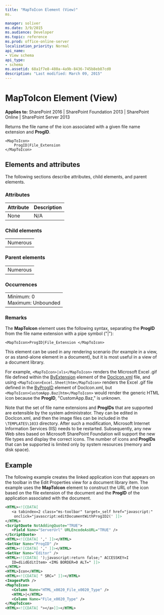 ```yaml
---
title: "MapToIcon Element (View)"
ms.

manager: soliver
ms.date: 3/9/2015
ms.audience: Developer
ms.topic: reference
ms.prod: office-online-server
localization_priority: Normal
api_name:
- View schema
api_type:
- schema
ms.assetid: 68a1f7e8-480a-4a9b-8436-745b8eb87cd0
description: "Last modified: March 09, 2015"
---
```


# MapToIcon Element (View)

 
  
 **Applies to:** SharePoint 2016 | SharePoint Foundation 2013 | SharePoint Online | SharePoint Server 2013
  
Returns the file name of the icon associated with a given file name extension and **ProgID**.
  
```
<MapToIcon>
    ProgID|File_Extension
</MapToIcon>
```

## Elements and attributes

The following sections describe attributes, child elements, and parent elements.

### Attributes

|**Attribute**|**Description**|
|:-----|:-----|
|None  <br/> |N/A  <br/> |
   
### Child elements

||
|:-----|
|Numerous |
   
### Parent elements

||
|:-----|
|Numerous |
   
### Occurrences

||
|:-----|
|Minimum: 0  <br/> Maximum: Unbounded  <br/> |
   
### Remarks

The **MapToIcon** element uses the following syntax, separating the **ProgID** from the file name extension with a pipe symbol ("|"): 
  
```
<MapToIcon>ProgID|File_Extension </MapToIcon>
```

This element can be used in any rendering scenario (for example in a view, or as stand-alone element in a document), but it is most useful in a view of a document library.
  
For example,  `<MapToIcon>|xls</MapToIcon>` renders the Microsoft Excel .gif file defined within the [ByExtension](../../collaborative-application-markup-language-caml-schemas/document-icons-schema/byextension-element-document-icons.md) element of the [DocIcon.xml](http://msdn.microsoft.com/library/ef6acad0-0a1a-457c-bc9b-ff1e368e59fb%28Office.15%29.aspx) file, and using  `<MapToIcon>Excel.Sheet|htm</MapToIcon>` renders the Excel .gif file defined in the [ByProgID](../../collaborative-application-markup-language-caml-schemas/document-icons-schema/byprogid-element-document-icons.md) element of DocIcon.xml, but  `<MapToIcon>CustomApp.Baz|htm</MapToIcon>` would render the generic HTML icon because the **ProgID**, "CustomApp.Baz," is unknown.
  
Note that the set of file name extensions and **ProgIDs** that are supported are extensible by the system administrator. They can be edited in DocIcon.xml, and then the image files can be included in the  `\TEMPLATES\1033` directory. After such a modification, Microsoft Internet Information Services (IIS) needs to be restarted. Subsequently, any new Web sites based on Microsoft SharePoint Foundation will support the new file types and display the correct icons. The number of icons and **ProgIDs** that can be supported is limited only by system resources (memory and disk space). 
  
## Example

The following example creates the linked application icon that appears on the toolbar in the Edit Properties view for a document library item. The example uses the **MapToIcon** element to construct the URL of the icon based on the file extension of the document and the **ProgID** of the application associated with the document. 
  
```XML
<HTML><![CDATA[
   <a tabindex=2 class="ms-toolbar" target=_self href="javascript:" 
    onclick="javascript:editDocumentWithProgID2(' ]]>
</HTML>
<ScriptQuote NotAddingQuote="TRUE">
   <Field Name="ServerUrl" URLEncodeAsURL="TRUE" />
</ScriptQuote>
<HTML><![CDATA[ ',' ]]></HTML>
<GetVar Name="ProgID" />
<HTML><![CDATA[ ',' ]]></HTML>
<GetVar Name="Editor" />
<HTML><![CDATA[ ');javascript:return false;" ACCESSKEY=I 
   ID=diidEditItem> <IMG BORDER=0 ALT=" ]]>
</HTML>
<HTML>Icon</HTML>
<HTML><![CDATA[ " SRC=" ]]></HTML>
<ImagesPath />
<MapToIcon>
   <Column Name="HTML_x0020_File_x0020_Type" />
   <HTML>|</HTML>
   <Column Name="File_x0020_Type" />
</MapToIcon>
<HTML><![CDATA[ "></a>]]></HTML>
```


